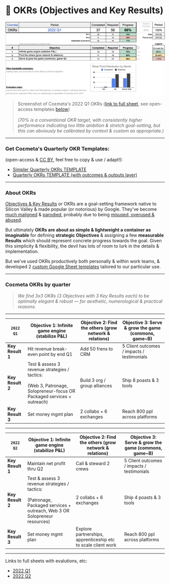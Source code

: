# 🧮  OKRs (Objectives and Key Results)

![](https://github.com/coemeta/open-source-strategy/blob/ae90923bffe3bd46d2a57fc94e0acfe44554c6d4/media/coemeta_2022_Q1_okrs.png)
> Screenshot of Coεmeta's 2022 Q1 OKRs ([link to full sheet](https://docs.google.com/spreadsheets/d/10dart3L-j4CNjs1_kAMsvfps5kuOwhH9UkbtaUEhzEg/), see open-access templates [below](#get-co%CE%B5metas-quarterly-okr-templates)) \
> \
> *(70% is a conventional OKR target, with consistently higher performance indicating too little ambition & stretch goal-setting, but this can obviously be calibrated by context & custom as appropriate.)*

---

### Get Coεmeta's Quarterly OKR Templates: 
(open-access & [CC BY](https://creativecommons.org/licenses/by/4.0/), feel free to copy & use / adapt!): 
  - [Simpler Quarterly OKRs TEMPLATE](https://docs.google.com/spreadsheets/d/1nfITlMj17z3bu1XFgxspaA3oUKxiu1Mq7TSpTumVD70/edit?usp=sharing)
  - [Quarterly OKRs TEMPLATE (with outcomes & outputs layer)](https://docs.google.com/spreadsheets/d/1HkMnE3RZDjxyFFivCXCZrJTcjYcEOmm36pU8t2osg7U/edit#gid=1209126054)

---

### About OKRs

[Objectives & Key Results](https://en.wikipedia.org/wiki/OKR) or OKRs are a goal-setting framework native to Silicon Valley & made popular (or notorious) by Google. They've become [much maligned](https://twitter.com/seanjtaylor/status/1337086699118063616) & [parodied](https://twitter.com/mdavidallen/status/1181964335700221953), probably due to being [misused, overused & abused](https://twitter.com/johncutlefish/status/1499772366087340037).

But ultimately **OKRs are about as simple & lightweight a container as imaginable** for defining **strategic __Objectives__** & assigning a few **measurable __Results__** which should represent concrete progress towards the goal. Given this simplicity & flexibility, the devil has lots of room to lurk in the details & implementation. 

But we've used OKRs productively both personally & within work teams, & developed 2 [custom Google Sheet templates](#get-co%CE%B5metas-quarterly-okr-templates) tailored to our particular use. 

---

### Coεmeta OKRs by quarter
> *We find 3x3 OKRs (3 Objectives with 3 Key Results each) to be optimally elegant & robust — for aesthetic, numerological & practical reasons.*
---

| `2022 Q1` | **Objective 1**: Infinite game engine (stabilize P&L) | **Objective 2**: Find the others (grow network & relations) | **Objective 3**: Serve & grow the game (commons, game~B) |
| --- | --- | --- | --- |
| **Key Result 1** | Hit revenue break-even point by end Q1 | Add 50 frens to CRM | 5 Client outcomes / impacts / testimonials |
| **Key Result 2** | Test & assess 3 revenue strategies / tactics: <br><br> (Web 3, Patronage, Solopreneur-focus OR Packaged services + outreach) | Build 3 org / group alliances | Ship 8 poasts & 3 tools |
| **Key Result 3** | Set money mgmt plan | 2 collabs + 6 exchanges | Reach 800 ppl across platforms |

---

| `2022 Q2` | **Objective 1**: Infinite game engine (stabilize P&L) | **Objective 2**: Find the others (grow network & relations) | **Objective 3**: Serve & grow the game (commons, game~B) |
| --- | --- | --- | --- |
| **Key Result 1** | Maintain net profit thru Q2 | Call & steward 2 crews | 5 Client outcomes / impacts / testimonials |
| **Key Result 2** | Test & assess 3 revenue strategies / tactics: <br><br> (Patronage, Packaged services + outreach, Web 3 OR Solopreneur resources) | 2 collabs + 6 exchanges | Ship 4 poasts & 3 tools |
| **Key Result 3** | Set money mgmt plan | Explore partnerships, apprenticeship etc to scale client work | Reach 800 ppl across platforms |

---

Links to full sheets with evalutions, etc: 
  - [2022 Q1](https://docs.google.com/spreadsheets/d/10dart3L-j4CNjs1_kAMsvfps5kuOwhH9UkbtaUEhzEg/)
  - [2022 Q2](https://docs.google.com/spreadsheets/d/1sdBfK9FYPXAVAoHKcvjufuq5_6Hso2KmdGZGU8ChG8g/)


</details>
